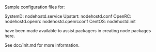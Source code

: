 Sample configuration files for:

SystemD: nodehostd.service
Upstart: nodehostd.conf
OpenRC:  nodehostd.openrc
         nodehostd.openrcconf
CentOS:  nodehostd.init

have been made available to assist packagers in creating node packages here.

See doc/init.md for more information.
